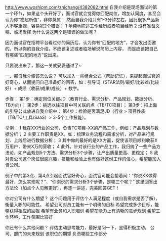 
http://www.woshipm.com/zhichang/4382082.html
自我介绍是现场面试的第一个环节，如果这个头开好了，面试官就会觉得你匹配岗位，增加认同度，甚至会认为你“物超所值”，非你莫属！
 然而自我介绍只有1-3分钟左右，因此很多产品新人不够重视，容易犯2个错误：
1 单纯地陈述工作经历或者项目经历
2 没有准备文稿、临场发挥
为什么说这两个是错误的做法呢？

因为面试官在招聘平台看过你的简历后，认为你有“匹配的地方”，才会发出面邀的。所以你的自我介绍，不应该复述或者临场解说简历上内容，
而是应该把自己有哪些“匹配的地方”说出来。

只要说出来了，那这一关就妥妥通过了~

一、那自我介绍该怎么说？
可以加入一些组合公式（帮助记忆），来提起面试官的好奇心，从而提问自己准备好的回答，如：引导词（STAR法则/最好/比较难/比较好）+ 
成绩（收获/成果/成长）+ 数字。

步骤：
第1步：确定岗位关键JD（教育行业、需求分析、产品规划、数据分析、TB方向）；
第2步：挑选以往项目中可关联的点（TB/TC项目）；
第3步：把上面的引导公式放进自我介绍中；
第4步：检验是否满足JD（行业 > 项目性质（TB/TC/工具/SaaS）> 3-5个工作技能）。

举例：
1 我在XX行业的公司，负责TC项目-XX的产品工作，例如：产品规划与数据分析；
2 主要工作职责是XX，如：梳理业务流程和需求分析，对产品进行规划、上线后进行数据分析；
3 其中做的最好的是XX方面，促使该项目顺利收获X万用户，带来X万的营收；
4 此外，针对该行业的产品工作，我归纳了一些产品方法论，如产品规划5个方法、需求分析3个步骤，让产出质量更高、更稳定；
5 我对贵公司这个岗位很感兴趣，技能和经验上也有做好这份工作的信心，希望能加入贵公司。

例子中的第3点、第4点引起面试官好奇心，面试官可能会接着问：“你说XX做得最好，怎么实现呢？”、“你刚说的需求分析3个步骤，是哪三个呢？”
这里回答出方法论（加点个人见解更好），再逐一讲述，完美回答GET！


你对公司有什么期望？
这个问题用于评估个人满足程度（或自我需求是否了解），衡量入职的可能性。
  希望公司对员工能有一个明确的目标
  希望完成多少目标，能够获得相应的回报
  希望有业务和入职培训
  希望在能力上有清晰的进步规划
  希望工作环境、工作氛围比较好

你还有什么其他问题？
  评估主动思考能力，最好是问一下，显得积极主动。
  公司、部门的未来规划
  该职位的期望
  负责哪些工作部分